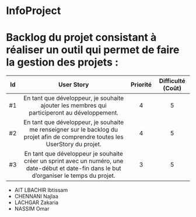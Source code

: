 # InfoProject

# Backlog du projet consistant à réaliser un outil qui permet de faire la gestion des projets : 

| Id |      User Story      |  Priorité |  Difficulté (Coût) |
|:--:|:----------------------------------------------------------------------------:|:-:|:-:|
| #1 | En tant que développeur, je souhaite ajouter les membres qui participeront au développement. | 4 | 5 | 
| #2 | En tant que développeur, je souhaite me renseigner sur le backlog du projet afin de comprendre toutes les UserStory du projet. | 4 | 5 | 
| #3 | En tant que développeur je souhaite créer un sprint avec un numéro, une date-début et date-fin dans le but d’organiser le temps du projet.| 3 | 5 | 









* AIT LBACHIR Ibtissam
* CHENNANI Najlaa 
* LACHGAR Zakaria
* NASSIM Omar
